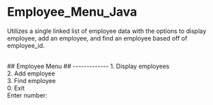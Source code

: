 # Employee_Menu_Java
 Utilizes a single linked list of employee data with the options to display employee, add an employee, and find an employee based off of employee_id.
 
<br/>
## Employee Menu
## -------------
  1. Display employees <br/>
  2. Add employee <br/>
  3. Find employee <br/>
  0. Exit <br/>
 Enter number:
